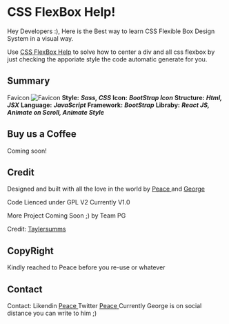 # CSS FlexBox Help!
Hey Developers :), Here is the Best way to learn CSS Flexible Box Design System in a visual way.

Use [CSS FlexBox Help](https://biadedigital.github.io/flexbox-test/) to solve how to center a div and all css flexbox by just checking the apporiate style the code automatic generate for you.

## Summary
Favicon ![Favicon ](https://biadedigital.github.io/flexbox-test/)
**Style:** ***Sass, CSS***
**Icon:** ***BootStrap Icon***
**Structure:** ***Html, JSX***
**Language:** ***JavaScript***
**Framework:** ***BootStrap***
**Libraby:** ***React JS, Animate on Scroll, Animate Style***


## Buy us a Coffee
Coming soon!

## Credit
Designed and built with all the love in the world by [Peace ](https://www.linkedin.com/in/peacesolomon) and  [George](https://biadedigital.com)

Code Lienced under GPL V2 Currently V1.0

More Project Coming Soon ;) by Team PG

Credit: [Taylersumms](https://twitter.com/taylersumms)

## CopyRight
Kindly reached to Peace before you re-use or whatever

## Contact
Contact:  Likendin [Peace ](https://www.linkedin.com/in/peacesolomon)
			Twitter [Peace ](https://wwwtwitter.com/peacesolomon)
Currently George is on social distance you can write to him ;)
